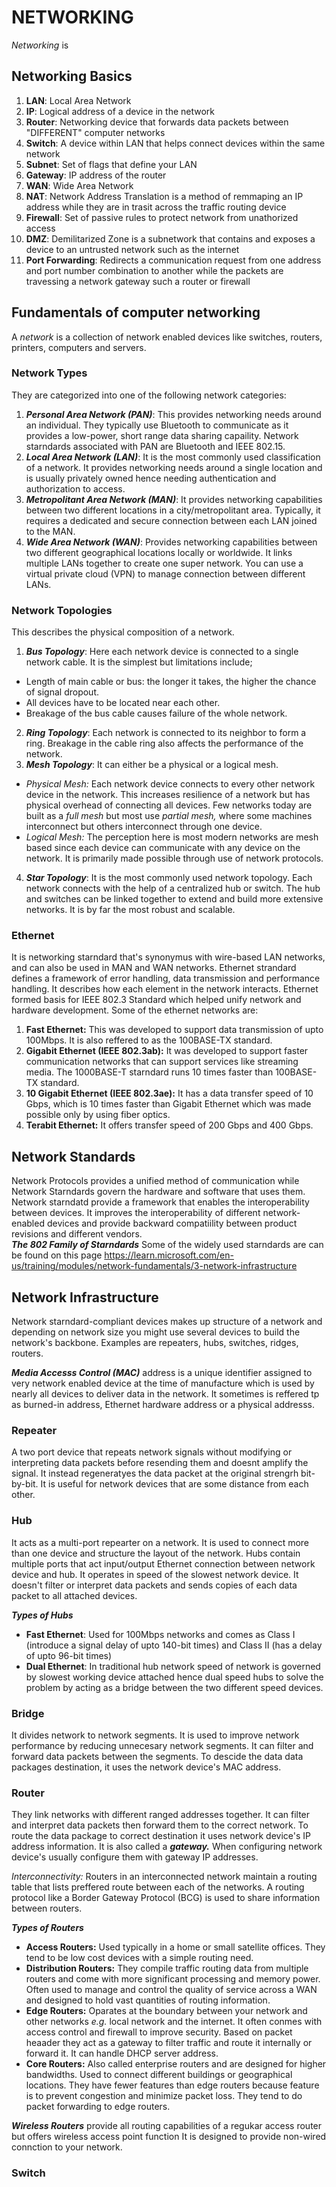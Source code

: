 #     NETWORKING
*Networking* is 
## Networking Basics
1. __LAN__: Local Area Network
2. __IP__: Logical address of a device in the network
3. __Router__: Networking device that forwards data packets between "DIFFERENT" computer networks
4. __Switch__: A device within LAN that helps connect devices within the same network
5. __Subnet__: Set of flags that define your LAN
6. __Gateway__: IP address of the router
7. __WAN__: Wide Area Network
8. __NAT__: Network Address Translation is a method of remmaping an IP address while they are in trasit across the traffic routing device
9. __Firewall__: Set of passive rules to protect network from unathorized access
10. __DMZ__: Demilitarized Zone is a subnetwork that contains and exposes a device to an untrusted network such as the internet
11. __Port Forwarding__: Redirects a communication request from one address and port number combination to another while the packets are travessing a network gateway such a router or firewall

## Fundamentals of computer networking

A *network* is a collection of network enabled devices like switches, routers, printers, computers and servers.

### Network Types
They are categorized into one of the following network categories:
1. __*Personal Area Network (PAN)*__: This provides networking needs around an individual. They typically use Bluetooth to communicate as it provides a low-power, short range data sharing capaility. Network starndards associated with PAN are Bluetooth and IEEE 802.15.
2. __*Local Area Network (LAN)*__: It is the most commonly used classification of a network. It provides networking needs around a single location and is usually privately owned hence needing authentication and authorization to access.
3. __*Metropolitant Area Network (MAN)*__: It provides networking capabilities between two different locations in a city/metropolitant area. Typically, it requires a dedicated and secure connection between each LAN joined to the MAN.
4. __*Wide Area Network (WAN)*__: Provides networking capabilities between two different geographical locations locally or worldwide. It links multiple LANs together to create one super network. You can use a virtual private cloud (VPN) to manage connection between different LANs.

### Network Topologies
This describes the physical composition of a network.
1. __*Bus Topology*__: Here each network device is connected to a single network cable. It is the simplest but limitations include;
-    Length of main cable or bus: the longer it takes, the higher the chance of signal dropout.
-    All devices have to be located near each other.
-    Breakage of the bus cable causes failure of the whole network.
2. __*Ring Topology*__: Each network is connected to its neighbor to form a ring. Breakage in the cable ring also affects the performance of the network.
3. __*Mesh Topology*__: It can either be a physical or a logical mesh.
-   *Physical Mesh:* Each network device connects to every other network device in the network.
This increases resilience of a network but has physical overhead of connecting all devices. Few networks today are built as a *full mesh* but most use *partial mesh,* where some machines interconnect but others interconnect through one device.
-   *Logical Mesh:* The perception here is most modern networks are mesh based since each device can communicate with any device on the network. It is primarily made possible through use of network protocols.
4. __*Star Topology*__: It is the most commonly used network topology. Each network connects with the help of a centralized hub or switch. The hub and switches can be linked together to extend and build more extensive networks. It is by far the most robust and scalable.

### Ethernet

It is networking starndard that's synonymus with wire-based LAN networks, and can also be used in MAN and WAN networks.
Ethernet strandard defines a framework of error handling, data transmission and performance handling. It describes how each element in the network interacts.
Ethernet formed basis for IEEE 802.3 Standard which helped unify network and hardware development.
Some of the ethernet networks are:
1. __Fast Ethernet:__ This was developed to support data transmission of upto 100Mbps. It is also reffered to as the 100BASE-TX standard.
2. __Gigabit Ethernet (IEEE 802.3ab):__ It was developed to support faster communication networks that can support services like streaming media. The 1000BASE-T starndard runs 10 times faster than 100BASE-TX standard.
3. __10 Gigabit Ethernet (IEEE 802.3ae):__ It has a data transfer speed of 10 Gbps, which is 10 times faster than Gigabit Ethernet which was made possible only by using fiber optics. 
4. __Terabit Ethernet:__ It offers transfer speed of 200 Gbps and 400 Gbps.

## Network Standards
Network Protocols provides a unified method of communication while Network Starndards govern the hardware and software that uses them. Network starndatd provide a framework that enables the interoperability between devices. It improves the interoperability of different network-enabled devices and provide backward compatiility between product revisions and different vendors.  
__*The 802 Family of Starndards*__ Some of the widely used starndards are can be found on this page https://learn.microsoft.com/en-us/training/modules/network-fundamentals/3-network-infrastructure

## Network Infrastructure
Network starndard-compliant devices makes up structure of a network and depending on network size you might use several devices to build the network's backbone. Examples are repeaters, hubs, switches, ridges, routers.

__*Media Accesss Control (MAC)*__ address is a unique identifier assigned to very network enabled device at the time of manufacture which is used by nearly all devices to deliver data in the network. It sometimes is reffered tp as burned-in address, Ethernet hardware address or a physical addresss.

### Repeater
A two port device that repeats network signals without modifying or interpreting data packets before resending them and doesnt amplify the signal. It instead regeneratyes the data packet at the original strengrh bit-by-bit. It is useful for network devices that are some distance from each other.

### Hub
It acts as a multi-port repearter on a network. It is used to connect more than one device and structure the layout of the network. Hubs contain multiple  ports that act input/output Ethernet connection between network device and hub. It operates in speed of the slowest network device. It doesn't filter or interpret data packets and sends copies of each data packet to all attached devices. </br>

__*Types of Hubs*__
- __Fast Ethernet__: Used for 100Mbps networks and comes as Class I (introduce a signal delay of upto 140-bit times) and Class II (has a delay of upto 96-bit times)
- __Dual Ethernet__: In traditional hub network speed of network is governed by slowest working device attached hence dual speed hubs to solve the problem by acting as a bridge between the two different speed devices.

### Bridge
It divides network to network segments. It is used to improve network performance by reducing unnecesary network segments. It can filter and forward data packets between the segments. To descide the data data packages destination, it uses the network device's MAC address.

### Router
They link networks with different ranged addresses together. It can filter and interpret data packets then forward them to the correct network. To route the data package to correct destination it uses network device's IP address information. It is also called a ***gateway.*** When configuring network device's usually configure them with gateway IP addresses.

*Interconnectivity:* Routers in an interconnected network maintain a routing table that lists preffered route between each of the networks. A routing protocol like a Border Gateway Protocol (BCG) is used to share information between routers.

***Types of Routers***
- **Access Routers:** Used typically in a home or small satellite offices. They tend to be low cost devices with a simple routing need.
- **Distribution Routers:**  They compile traffic routing data from multiple routers and come with more significant processing and memory power. Often used to manage and control the quality of service across a WAN and designed to hold vast quantities of routing information.
- **Edge Routers:** Oparates at the boundary between your network and other networks *e.g.* local network and the internet. It often conmes with access control and firewall to improve security. Based on packet heaader they act as a gateway to filter traffic and route it internally or forward it. It can handle DHCP server address.
- **Core Routers:** Also called enterprise routers and are designed for higher bandwidths. Used to connect different buildings or geographical locations. They have fewer features than edge routers because feature is to prevent congestion and minimize packet loss. They tend to do packet forwarding to edge routers.

***Wireless Routers*** provide all routing capabilities of a regukar access router but offers wireless access point function It is designed to provide non-wired connction to your network.

### Switch



